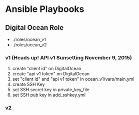 # Ansible Playbooks

## Digital Ocean Role
* ./roles/ocean_v1
* ./roles/ocean_v2

### v1 (Heads up! API v1 Sunsetting November 9, 2015)
1. create "client id" on DigitalOcean
2. create "api v1 token" on DigitalOcean
3. set "client id" and "api v1 token" in ocean_v1/vars/main.yml
4. create SSH Key
5. set SSH secret key in private_key_file
6. set SSH pub key in add_sshkey.yml

### v2
